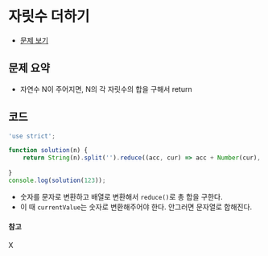# 자릿수 더하기

- [문제 보기](https://programmers.co.kr/learn/courses/30/lessons/12931)

## 문제 요약

- 자연수 N이 주어지면, N의 각 자릿수의 합을 구해서 return

## 코드

```javascript
'use strict';

function solution(n) {
    return String(n).split('').reduce((acc, cur) => acc + Number(cur), 0);
    
}
console.log(solution(123));
```

- 숫자를 문자로 변환하고 배열로 변환해서 `reduce()`로 총 합을 구한다.
- 이 때 `currentValue`는 숫자로 변환해주어야 한다. 안그러면 문자열로 합해진다.

#### 참고
X
